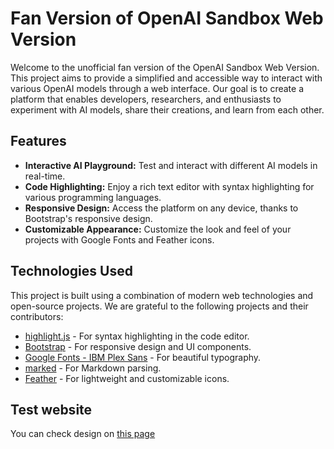 # Fan Version of OpenAI Sandbox Web Version

Welcome to the unofficial fan version of the OpenAI Sandbox Web Version. This project aims to provide a simplified and accessible way to interact with various OpenAI models through a web interface. Our goal is to create a platform that enables developers, researchers, and enthusiasts to experiment with AI models, share their creations, and learn from each other.

## Features

- **Interactive AI Playground:** Test and interact with different AI models in real-time.
- **Code Highlighting:** Enjoy a rich text editor with syntax highlighting for various programming languages.
- **Responsive Design:** Access the platform on any device, thanks to Bootstrap's responsive design.
- **Customizable Appearance:** Customize the look and feel of your projects with Google Fonts and Feather icons.

## Technologies Used

This project is built using a combination of modern web technologies and open-source projects. We are grateful to the following projects and their contributors:

- [highlight.js](https://github.com/highlightjs/highlight.js) - For syntax highlighting in the code editor.
- [Bootstrap](https://getbootstrap.com/) - For responsive design and UI components.
- [Google Fonts - IBM Plex Sans](https://fonts.google.com/specimen/IBM+Plex+Sans/about) - For beautiful typography.
- [marked](https://github.com/markedjs/marked) - For Markdown parsing.
- [Feather](https://github.com/feathericons/feather) - For lightweight and customizable icons.

## Test website

You can check design on [this page](https://ifmain.github.io/platform_website/)
